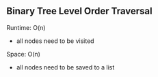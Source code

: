 ## Binary Tree Level Order Traversal

Runtime: O(n)
- all nodes need to be visited

Space: O(n)
- all nodes need to be saved to a list
